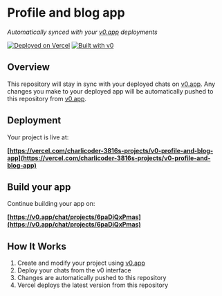 # Profile and blog app

*Automatically synced with your [v0.app](https://v0.app) deployments*

[![Deployed on Vercel](https://img.shields.io/badge/Deployed%20on-Vercel-black?style=for-the-badge&logo=vercel)](https://vercel.com/charlicoder-3816s-projects/v0-profile-and-blog-app)
[![Built with v0](https://img.shields.io/badge/Built%20with-v0.app-black?style=for-the-badge)](https://v0.app/chat/projects/6paDiQxPmas)

## Overview

This repository will stay in sync with your deployed chats on [v0.app](https://v0.app).
Any changes you make to your deployed app will be automatically pushed to this repository from [v0.app](https://v0.app).

## Deployment

Your project is live at:

**[https://vercel.com/charlicoder-3816s-projects/v0-profile-and-blog-app](https://vercel.com/charlicoder-3816s-projects/v0-profile-and-blog-app)**

## Build your app

Continue building your app on:

**[https://v0.app/chat/projects/6paDiQxPmas](https://v0.app/chat/projects/6paDiQxPmas)**

## How It Works

1. Create and modify your project using [v0.app](https://v0.app)
2. Deploy your chats from the v0 interface
3. Changes are automatically pushed to this repository
4. Vercel deploys the latest version from this repository
